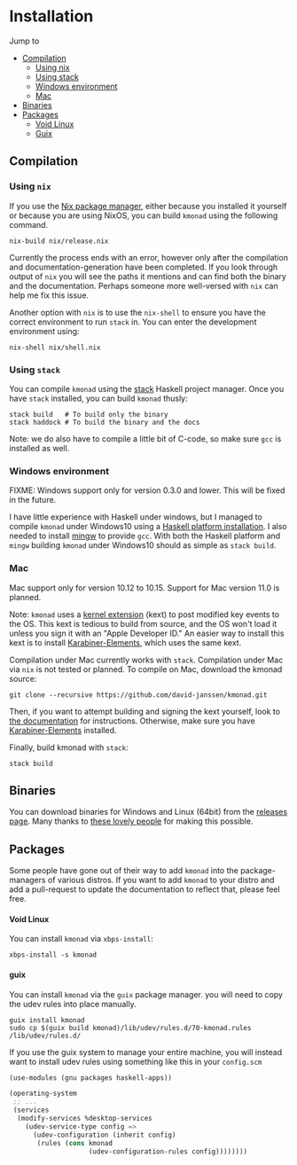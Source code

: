 # Installation

Jump to
- [Compilation](installation.md#compilation)
  - [Using nix](installation.md#using-nix)
  - [Using stack](installation.md#using-stack)
  - [Windows environment](installation.md#windows-environment)
  - [Mac](installation.md#mac)
- [Binaries](installation.md#binaries)
- [Packages](installation.md#packages)
  - [Void Linux](installation.md#void-linux)
  - [Guix](installation.md#guix)

## Compilation
### Using `nix`
If you use the [Nix package manager](https://github.com/NixOS/nix), either
because you installed it yourself or because you are using NixOS, you can build
`kmonad` using the following command.

```shell
nix-build nix/release.nix
```

Currently the process ends with an error, however only after the compilation and
documentation-generation have been completed. If you look through output of
`nix` you will see the paths it mentions and can find both the binary and the
documentation. Perhaps someone more well-versed with `nix` can help me fix this
issue.

Another option with `nix` is to use the `nix-shell` to ensure you have the
correct environment to run `stack` in. You can enter the development environment
using:

```shell
nix-shell nix/shell.nix
```

### Using `stack`
You can compile `kmonad` using the
[stack](https://github.com/commercialhaskell/stack) Haskell project manager.
Once you have `stack` installed, you can build `kmonad` thusly:
```shell
stack build   # To build only the binary
stack haddock # To build the binary and the docs
```

Note: we do also have to compile a little bit of C-code, so make sure `gcc` is
installed as well.

### Windows environment

FIXME: Windows support only for version 0.3.0 and lower. This will be fixed in
the future.

I have little experience with Haskell under windows, but I managed to compile
`kmonad` under Windows10 using a [Haskell platform
installation](https://www.haskell.org/platform). I also needed to install
[mingw](http://mingw.org) to provide `gcc`. With both the Haskell platform and
`mingw` building `kmonad` under Windows10 should as simple as `stack build`.

### Mac

Mac support only for version 10.12 to 10.15. Support for Mac version
11.0 is planned.

Note: `kmonad` uses a [kernel
extension](https://github.com/pqrs-org/Karabiner-VirtualHIDDevice)
(kext) to post modified key events to the OS. This kext is tedious to
build from source, and the OS won't load it unless you sign it with an
"Apple Developer ID."  An easier way to install this kext is to
install
[Karabiner-Elements](https://github.com/pqrs-org/Karabiner-Elements),
which uses the same kext.

Compilation under Mac currently works with `stack`. Compilation under
Mac via `nix` is not tested or planned. To compile on Mac, download
the kmonad source:
```shell
git clone --recursive https://github.com/david-janssen/kmonad.git
```

Then, if you want to attempt building and signing the kext yourself,
look to [the
documentation](https://github.com/pqrs-org/Karabiner-VirtualHIDDevice)
for instructions. Otherwise, make sure you have
[Karabiner-Elements](https://github.com/pqrs-org/Karabiner-Elements)
installed.

Finally, build kmonad with `stack`:
```shell
stack build
```

## Binaries

You can download binaries for Windows and Linux (64bit) from the [releases page](https://github.com/david-janssen/kmonad/releases). Many thanks to [these lovely people](https://github.com/nh2/static-haskell-nix) for making this possible.

## Packages

Some people have gone out of their way to add `kmonad` into the package-managers of various distros. If you want to add `kmonad` to your distro and add a pull-request to update the documentation to reflect that, please feel free. 

#### Void Linux 
You can install `kmonad` via `xbps-install`: 
``` shell 
xbps-install -s kmonad 
``` 

#### guix 
You can install `kmonad` via the `guix` package manager. you will need to copy 
the udev rules into place manually. 

``` shell 
guix install kmonad 
sudo cp $(guix build kmonad)/lib/udev/rules.d/70-kmonad.rules /lib/udev/rules.d/ 
``` 

If you use the guix system to manage your entire machine, you will instead want 
to install udev rules using something like this in your `config.scm` 

``` scheme 
(use-modules (gnu packages haskell-apps)) 

(operating-system 
 ;; ... 
 (services 
  (modify-services %desktop-services 
    (udev-service-type config => 
      (udev-configuration (inherit config) 
       (rules (cons kmonad 
                    (udev-configuration-rules config)))))))) 
``` 
